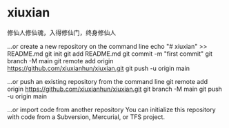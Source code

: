 # xiuxian
修仙人修仙魂，入得修仙门，终身修仙人


…or create a new repository on the command line
echo "# xiuxian" >> README.md
git init
git add README.md
git commit -m "first commit"
git branch -M main
git remote add origin https://github.com/xiuxianhun/xiuxian.git
git push -u origin main

…or push an existing repository from the command line
git remote add origin https://github.com/xiuxianhun/xiuxian.git
git branch -M main
git push -u origin main

…or import code from another repository
You can initialize this repository with code from a Subversion, Mercurial, or TFS project.
